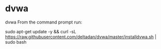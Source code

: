 # dvwa
dvwa
From the command prompt run:

sudo apt-get update -y && curl -sL https://raw.githubusercontent.com/deltadan/dvwa/master/installdvwa.sh | sudo bash